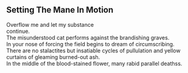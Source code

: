 Setting The Mane In Motion
--------------------------
Overflow me and let my substance  
continue.  
The misunderstood cat performs against the brandishing graves.  
In your nose of forcing the field begins to dream of circumscribing.  
There are no stalactites but insatiable cycles of pullulation and yellow  
curtains of gleaming burned-out ash.  
In the middle of the blood-stained flower, many rabid parallel deathss.  

